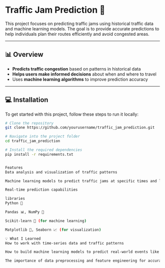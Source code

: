# Traffic Jam Prediction 🚗

This project focuses on predicting traffic jams using historical traffic data and machine learning models. The goal is to provide accurate predictions to help individuals plan their routes efficiently and avoid congested areas.

---

## 📊 Overview

- **Predicts traffic congestion** based on patterns in historical data
- **Helps users make informed decisions** about when and where to travel
- Uses **machine learning algorithms** to improve prediction accuracy

---

## 💻 Installation

To get started with this project, follow these steps to run it locally:

```bash
# Clone the repository
git clone https://github.com/yourusername/traffic_jam_prediction.git

# Navigate into the project folder
cd traffic_jam_prediction

# Install the required dependencies
pip install -r requirements.txt


Features
Data analysis and visualization of traffic patterns

Machine learning models to predict traffic jams at specific times and locations

Real-time prediction capabilities

libraries
Python 🐍

Pandas 📊, NumPy 🧮

Scikit-learn 🤖 (for machine learning)

Matplotlib 🎨, Seaborn 📈 (for visualization)

💡 What I Learned
How to work with time-series data and traffic patterns

How to build machine learning models to predict real-world events like traffic congestion

The importance of data preprocessing and feature engineering for accurate predictions
